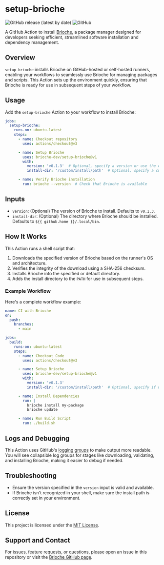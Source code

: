 # setup-brioche

![GitHub release (latest by date)](https://img.shields.io/github/v/release/brioche-dev/setup-brioche) ![GitHub](https://img.shields.io/github/license/brioche-dev/setup-brioche)

A GitHub Action to install [Brioche](https://brioche.dev/), a package manager designed for developers seeking efficient, streamlined software installation and dependency management.

## Overview

`setup-brioche` installs Brioche on GitHub-hosted or self-hosted runners, enabling your workflows to seamlessly use Brioche for managing packages and scripts. This Action sets up the environment quickly, ensuring that Brioche is ready for use in subsequent steps of your workflow.

## Usage

Add the `setup-brioche` Action to your workflow to install Brioche:

```yaml
jobs:
  setup-brioche:
    runs-on: ubuntu-latest
    steps:
      - name: Checkout repository
        uses: actions/checkout@v3

      - name: Setup Brioche
        uses: brioche-dev/setup-brioche@v1
        with:
          version: 'v0.1.3'  # Optional, specify a version or use the default (v0.1.3)
          install-dir: '/custom/install/path'  # Optional, specify a custom installation path

      - name: Verify Brioche installation
        run: brioche --version  # Check that Brioche is available
```

## Inputs

- `version`: (Optional) The version of Brioche to install. Defaults to `v0.1.3`.
- `install-dir`: (Optional) The directory where Brioche should be installed. Defaults to `${{ github.home }}/.local/bin`.

## How It Works

This Action runs a shell script that:

1. Downloads the specified version of Brioche based on the runner's OS and architecture.
2. Verifies the integrity of the download using a SHA-256 checksum.
3. Installs Brioche into the specified or default directory.
4. Adds the install directory to the `PATH` for use in subsequent steps.

### Example Workflow

Here's a complete workflow example:

```yaml
name: CI with Brioche
on:
  push:
    branches:
      - main

jobs:
  build:
    runs-on: ubuntu-latest
    steps:
      - name: Checkout Code
        uses: actions/checkout@v3

      - name: Setup Brioche
        uses: brioche-dev/setup-brioche@v1
        with:
          version: 'v0.1.3'
          install-dir: '/custom/install/path'  # Optional, specify if needed

      - name: Install Dependencies
        run: |
          brioche install my-package
          brioche update

      - name: Run Build Script
        run: ./build.sh
```

## Logs and Debugging

This Action uses GitHub's [logging groups](https://docs.github.com/en/actions/using-workflows/workflow-commands-for-github-actions#grouping-log-lines) to make output more readable. You will see collapsible log groups for stages like downloading, validating, and installing Brioche, making it easier to debug if needed.

## Troubleshooting

- Ensure the version specified in the `version` input is valid and available.
- If Brioche isn't recognized in your shell, make sure the install path is correctly set in your environment.

## License

This project is licensed under the [MIT License](https://github.com/brioche-dev/setup-brioche/blob/main/LICENSE).

## Support and Contact

For issues, feature requests, or questions, please open an issue in this repository or visit the [Brioche GitHub page](https://github.com/brioche-dev/brioche).
